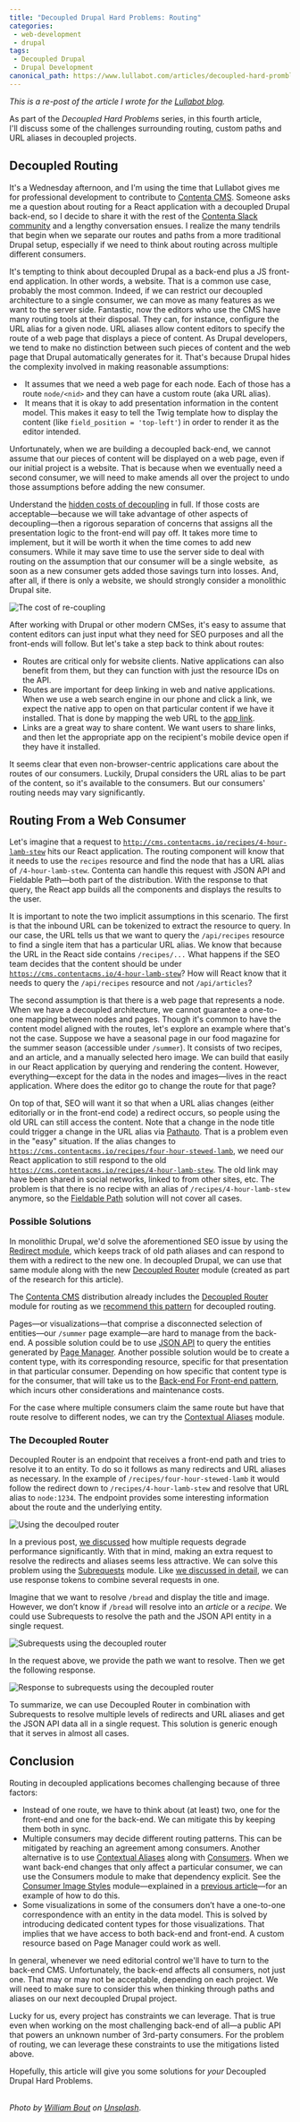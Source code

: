 ```yaml
---
title: "Decoupled Drupal Hard Problems: Routing"
categories:
 - web-development
 - drupal
tags:
 - Decoupled Drupal
 - Drupal Development
canonical_path: https://www.lullabot.com/articles/decoupled-hard-promblems-routing
---
```

_This is a re-post of the article I wrote for the [Lullabot blog](https://www.lullabot.com/articles/decoupled-hard-promblems-routing)._

As part of the <em>Decoupled Hard Problems</em> series, in this fourth article, I'll&nbsp;discuss some of the challenges surrounding routing, custom paths and URL aliases in decoupled projects.&nbsp;
<!-- more -->
<h2>Decoupled Routing</h2>

It's a Wednesday afternoon, and I'm using the time that Lullabot gives me for professional development to contribute to <a href="http://contentacms.org">Contenta CMS</a>. Someone asks me a question about routing for a React application with a decoupled Drupal back-end, so I decide to share it with the rest of the <a href="http://drupalslack.herokuapp.com">Contenta Slack community</a> and a lengthy conversation ensues. I realize the many tendrils that begin when we separate our routes and paths from a more traditional Drupal setup, especially if we need to think about routing across multiple different consumers.&nbsp;

It's tempting to think about decoupled Drupal as a back-end plus a JS front-end application. In other words, a website. That is a common use case, probably the most common. Indeed, if we can restrict our decoupled architecture to a single consumer, we can move as many features as we want to the server side. Fantastic, now the editors who use the CMS have many routing tools at their disposal. They can, for instance, configure the URL alias for a given node. URL aliases allow content editors to specify the route of a web page that displays a piece of content. As Drupal developers, we tend to make no distinction between such pieces of content and the web page that Drupal automatically generates for it. That's because Drupal hides the complexity involved in making reasonable assumptions:

<ul>
	<li>&nbsp;It assumes that we need a web page for each node. Each of those has a route <code>node/&lt;nid&gt;</code> and they can have a custom route (aka URL alias).</li>
	<li>&nbsp;It means that it is okay to add presentation information in the content model. This makes it easy to tell the Twig template how to display the content (like <code>field_position = 'top-left'</code>) in order to render it as the editor intended.</li>
</ul>

Unfortunately, when we are building a decoupled back-end, we cannot assume that our pieces of content will be displayed on a web page, even if our initial project is a website. That is because when we eventually need a second consumer, we will need to make amends all over the project to undo those assumptions before adding the new consumer.

Understand the <a href="/node/1587">hidden costs of decoupling</a> in full. If those costs are acceptable—because we will take advantage of other aspects of decoupling—then a rigorous separation of concerns that assigns all the presentation logic to the front-end will pay off. It takes more time to implement, but it will be worth it when the time comes to add new consumers. While it may save time to use the server side to deal with routing on the assumption that our consumer will be a single website,&nbsp;&nbsp;as soon as a new consumer gets added those savings turn into losses.&nbsp;And, after all, if there is only a website, we should strongly consider a monolithic Drupal site.

![The cost of re-coupling](/assets/images/cost-of-recoupling.png)

After working with Drupal or other modern CMSes, it's easy to assume that content editors can just input what they need for SEO purposes and all the front-ends will follow. But let's take a step back to think about routes:

<ul>
	<li>Routes are critical only for website clients. Native applications can also benefit from them, but they can function with just the resource IDs on the API.</li>
	<li>Routes are important for deep linking in web and native applications. When we use a web search engine in our phone and click a link, we expect the native app to open on that particular content if we have it installed. That is done by mapping the web URL to the <a href="https://www.drupal.org/project/app_link">app link</a>.</li>
	<li>Links are a great way to share content. We want users to share links, and then let the appropriate app on the recipient's mobile device open if they have it installed.</li>
</ul>

It seems clear that even non-browser-centric applications care about the routes of our consumers. Luckily, Drupal considers the URL alias to be part of the content, so it's available to the consumers. But our consumers' routing needs may vary significantly.

<h2>Routing From a Web Consumer</h2>

Let's imagine that a request to <code>http://cms.contentacms.io/recipes/4-hour-lamb-stew</code> hits our React application. The routing component will know that it needs to use the <code>recipes</code> resource and find the node that has a URL alias of <code>/4-hour-lamb-stew</code>. Contenta can handle this request with&nbsp;JSON API and Fieldable Path—both part of the distribution. With the response to that query, the React app builds all the components and displays the results to the user.

It is important to note the two implicit assumptions in this scenario. The first is that the inbound URL can be tokenized to extract the resource to query. In our case, the URL tells us that we want to query the <code>/api/recipes</code> resource to find a single item that has a particular URL alias. We know that because the URL in the React side contains <code>/recipes/...</code> What happens if the SEO team decides that the content should be under <code>https://cms.contentacms.io/4-hour-lamb-stew</code>? How will React know that it needs to query the <code>/api/recipes</code> resource and not <code>/api/articles</code>?

The second assumption is that there is a web page that represents a node. When we have a decoupled architecture, we cannot guarantee a one-to-one mapping between nodes and pages. Though it's&nbsp;common to have the content model aligned with the routes, let's explore an example where that's not the case. Suppose we have a seasonal page in our food magazine for the summer season (accessible under <code>/summer</code>). It consists of two recipes, and an article, and a manually selected hero image. We can build that easily in our React application by querying and rendering the content. However, everything—except for the data in the nodes and images—lives in the react application. Where does the editor go to change the route for that page?

On top of that, SEO will want it so that when a URL alias changes (either editorially or in the front-end code) a redirect occurs, so people using the old URL can still access the content. Note that a change in the node title could trigger a change in the URL alias via <a href="https://www.drupal.org/project/pathauto">Pathauto</a>. That is a problem even in the "easy" situation. If the alias changes to <code>https://cms.contentacms.io/recipes/four-hour-stewed-lamb</code>, we need&nbsp;our React application to still respond to the old <code>https://cms.contentacms.io/recipes/4-hour-lamb-stew</code>. The old link may have been shared in social networks, linked to from other sites, etc. The problem is that there is no recipe with an alias of <code>/recipes/4-hour-lamb-stew</code> anymore, so the <a href="https://www.drupal.org/project/fieldable_path">Fieldable Path</a> solution will not cover all cases.

<h3>Possible Solutions</h3>

In monolithic Drupal, we'd solve the aforementioned SEO issue by using the <a href="https://www.drupal.org/project/redirect">Redirect module</a>, which keeps track of old path aliases and can respond to them with a redirect to the new one. In decoupled Drupal, we can use that same module along with the new <a href="https://www.drupal.org/project/decoupled_router">Decoupled Router</a>&nbsp;module (created as part of the research for this article).

The <a href="https://www.contentacms.org">Contenta CMS</a> distribution already includes the <a href="https://www.drupal.org/project/decoupled_router">Decoupled Router</a> module for routing as we <a href="https://github.com/contentacms/contenta_jsonapi/issues/212">recommend this pattern</a> for decoupled routing.

Pages—or visualizations—that comprise a disconnected selection of entities—our&nbsp;<code>/summer</code> page example—are hard to manage from the back-end. A possible solution could be to use <a href="https://www.drupal.org/project/jsonapi">JSON API</a> to query the entities generated by <a href="https://www.drupal.org/project/page_manager">Page Manager</a>. Another possible solution would be to create a content type, with its corresponding resource, specific for that presentation in that particular consumer. Depending on how specific that content type is for the consumer, that will take us to the <a href="http://philcalcado.com/2015/09/18/the_back_end_for_front_end_pattern_bff.html">Back-end For Front-end pattern</a>, which incurs other considerations and maintenance costs.

For the case where multiple consumers claim the same route but have that route resolve to different nodes, we can try the <a href="https://github.com/pmelab/contextual_aliases">Contextual Aliases</a> module.

<h3>The Decoupled Router</h3>

Decoupled Router is an endpoint that receives a front-end path and tries to resolve it to an entity. To do so it follows as many redirects and URL aliases as necessary. In the example of <code>/recipes/four-hour-stewed-lamb</code> it would follow the redirect down to <code>/recipes/4-hour-lamb-stew</code> and resolve that URL alias to <code>node:1234</code>. The endpoint provides some interesting information about the route and the underlying entity.

![Using the decoulped router](/assets/images/decoupled-router-example.png)

In a previous post, <a href="/node/1456">we discussed</a> how multiple requests degrade performance significantly. With that in mind, making an extra request to resolve the redirects and aliases seems less attractive. We can solve this problem using the <a href="https://www.drupal.org/project/subrequests">Subrequests</a> module. Like <a href="/node/1614">we discussed in detail</a>, we can use response tokens to combine several requests in one.

Imagine that we want to resolve <code>/bread</code> and display the title and image. However, we don’t know if <code>/bread</code> will resolve into an <em>article</em> or a <em>recipe</em>. We could use Subrequests to resolve the path and the JSON API entity in a single request.

![Subrequests using the decoupled router](/assets/images/2017-11-26_15-32-14.png)

In the request above, we provide the path we want to resolve. Then we get the following response.

![Response to subrequests using the decoupled router](/assets/images/2017-11-26_15-33-01.png)

To summarize, we can use Decoupled Router in combination with Subrequests to resolve multiple levels of redirects and URL aliases and get the JSON API data all in a single request. This solution is generic enough that it serves in almost all cases.

<h2>Conclusion</h2>

Routing in decoupled applications becomes challenging because of three factors:

<ul>
	<li>Instead of one route, we have to think about (at least) two, one for the front-end and one for the back-end. We can mitigate this by keeping them both in sync.</li>
	<li>Multiple consumers may decide different routing patterns. This can be mitigated by reaching an agreement among consumers. Another alternative is to use <a href="https://github.com/pmelab/contextual_aliases">Contextual Aliases</a> along with <a href="https://drupal.org/project/consumers">Consumers</a>. When we want back-end changes that only affect a particular consumer, we can use the Consumers module to make that dependency explicit. See the <a href="https://www.drupal.org/project/consumer_image_styles">Consumer Image Styles</a> module—explained in a <a href="/node/1631">previous article</a>—for an example of how to do this.</li>
	<li>Some visualizations in some of the consumers don’t have a one-to-one correspondence with an entity in the data model. This is solved by introducing dedicated content types for those visualizations. That implies that we have access to both back-end and front-end. A custom resource based on Page Manager could work as well.</li>
</ul>

In general, whenever we need editorial control we'll have to turn to the back-end CMS. Unfortunately, the back-end affects all consumers, not just one. That may or may not be acceptable, depending on each project. We will need to make sure to consider this when thinking through paths and aliases on our next decoupled Drupal project.

Lucky for us, every project has constraints we can leverage. That is true even when working on the most challenging back-end of all—a public API that powers an unknown number of 3rd-party consumers. For the problem of routing, we can leverage these constraints to use the mitigations listed above.

Hopefully, this article will give you some solutions for <em>your</em> Decoupled Drupal Hard Problems.

<br />
<em>Photo by <a href="https://unsplash.com/photos/RkJF2BMrLJc?utm_source=unsplash&amp;utm_medium=referral&amp;utm_content=creditCopyText">William Bout</a> on <a href="https://unsplash.com/?utm_source=unsplash&amp;utm_medium=referral&amp;utm_content=creditCopyText">Unsplash</a></em>.
